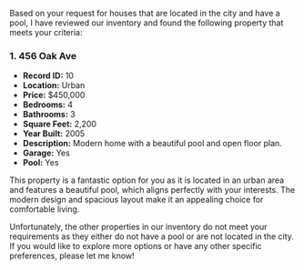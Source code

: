 Based on your request for houses that are located in the city and have a pool, I have reviewed our inventory and found the following property that meets your criteria:

### 1. 456 Oak Ave
- **Record ID:** 10
- **Location:** Urban
- **Price:** $450,000
- **Bedrooms:** 4
- **Bathrooms:** 3
- **Square Feet:** 2,200
- **Year Built:** 2005
- **Description:** Modern home with a beautiful pool and open floor plan.
- **Garage:** Yes
- **Pool:** Yes

This property is a fantastic option for you as it is located in an urban area and features a beautiful pool, which aligns perfectly with your interests. The modern design and spacious layout make it an appealing choice for comfortable living.

Unfortunately, the other properties in our inventory do not meet your requirements as they either do not have a pool or are not located in the city. If you would like to explore more options or have any other specific preferences, please let me know!

